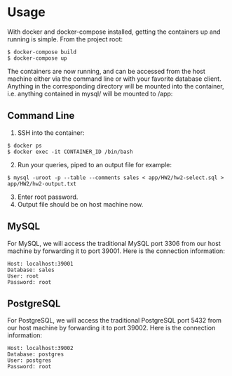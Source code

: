 # Usage
With docker and docker-compose installed, getting the containers up and running is simple.  From the project root:
```shell
$ docker-compose build
$ docker-compose up
```
The containers are now running, and can be accessed from the host machine either via the command line or with your favorite database client.  Anything in the corresponding directory will be mounted into the container, i.e. anything contained in mysql/ will be mounted to /app:

## Command Line
1. SSH into the container:
```shell
$ docker ps
$ docker exec -it CONTAINER_ID /bin/bash
```
2. Run your queries, piped to an output file for example:
```shell
$ mysql -uroot -p --table --comments sales < app/HW2/hw2-select.sql > app/HW2/hw2-output.txt
```
3. Enter root password.
4. Output file should be on host machine now.


## MySQL
For MySQL, we will access the traditional MySQL port 3306 from our host machine by forwarding it to port 39001.  Here is the connection information:
```
Host: localhost:39001
Database: sales
User: root
Password: root
```

## PostgreSQL
For PostgreSQL, we will access the traditional PostgreSQL port 5432 from our host machine by forwarding it to port 39002.  Here is the connection information:
```
Host: localhost:39002
Database: postgres
User: postgres
Password: root
```